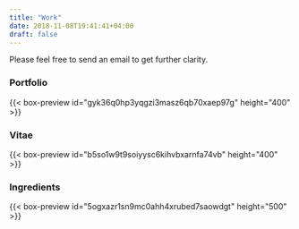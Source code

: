 ```yaml
---
title: "Work"
date: 2018-11-08T19:41:41+04:00
draft: false
---
```


Please feel free to send an email to get further clarity.

<h3> Portfolio </h3>
{{< box-preview id="gyk36q0hp3yqgzi3masz6qb70xaep97g" height="400" >}}

<h3> Vitae </h3>
{{< box-preview id="b5so1w9t9soiyysc6kihvbxarnfa74vb" height="400" >}}

<h3> Ingredients </h3>
{{< box-preview id="5ogxazr1sn9mc0ahh4xrubed7saowdgt" height="500" >}}
